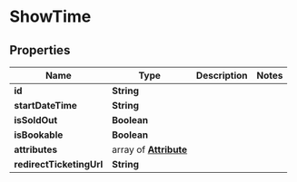 # ShowTime

## Properties

| Name                     | Type                                   | Description | Notes |
| ------------------------ | -------------------------------------- | ----------- | ----- |
| **id**                   | **String**                             |             |
| **startDateTime**        | **String**                             |             |
| **isSoldOut**            | **Boolean**                            |             |
| **isBookable**           | **Boolean**                            |             |
| **attributes**           | array of [**Attribute**](Attribute.md) |             |
| **redirectTicketingUrl** | **String**                             |             |
